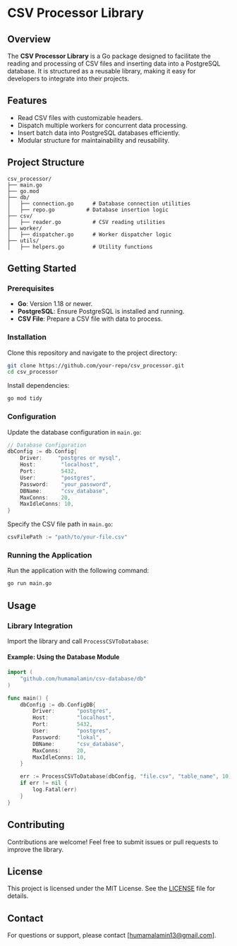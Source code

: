 # CSV Processor Library

## Overview
The **CSV Processor Library** is a Go package designed to facilitate the reading and processing of CSV files and inserting data into a PostgreSQL database. It is structured as a reusable library, making it easy for developers to integrate into their projects.

## Features
- Read CSV files with customizable headers.
- Dispatch multiple workers for concurrent data processing.
- Insert batch data into PostgreSQL databases efficiently.
- Modular structure for maintainability and reusability.

## Project Structure
```plaintext
csv_processor/
├── main.go
├── go.mod
├── db/
│   ├── connection.go      # Database connection utilities
│   ├── repo.go          # Database insertion logic
├── csv/
│   ├── reader.go          # CSV reading utilities
├── worker/
│   ├── dispatcher.go      # Worker dispatcher logic
├── utils/
│   ├── helpers.go         # Utility functions
```

## Getting Started

### Prerequisites
- **Go**: Version 1.18 or newer.
- **PostgreSQL**: Ensure PostgreSQL is installed and running.
- **CSV File**: Prepare a CSV file with data to process.

### Installation
Clone this repository and navigate to the project directory:
```bash
git clone https://github.com/your-repo/csv_processor.git
cd csv_processor
```

Install dependencies:
```bash
go mod tidy
```

### Configuration
Update the database configuration in `main.go`:
```go
// Database Configuration
dbConfig := db.Config{
    Driver:     "postgres or mysql",
    Host:        "localhost",
    Port:        5432,
    User:        "postgres",
    Password:    "your_password",
    DBName:      "csv_database",
    MaxConns:    20,
    MaxIdleConns: 10,
}
```

Specify the CSV file path in `main.go`:
```go
csvFilePath := "path/to/your-file.csv"
```

### Running the Application
Run the application with the following command:
```bash
go run main.go
```

## Usage

### Library Integration
Import the library and call `ProcessCSVToDatabase`:

#### Example: Using the Database Module
```go
import (
    "github.com/humamalamin/csv-database/db"
)

func main() {
    dbConfig := db.ConfigDB{
		Driver:       "postgres",
		Host:         "localhost",
		Port:         5432,
		User:         "postgres",
		Password:     "lokal",
		DBName:       "csv_database",
		MaxConns:     20,
		MaxIdleConns: 10,
	}

    err := ProcessCSVToDatabase(dbConfig, "file.csv", "table_name", 10)
    if err != nil {
        log.Fatal(err)
    }
}
```

## Contributing
Contributions are welcome! Feel free to submit issues or pull requests to improve the library.

## License
This project is licensed under the MIT License. See the [LICENSE](LICENSE) file for details.

## Contact
For questions or support, please contact [humamalamin13@gmail.com].
